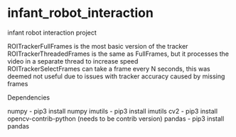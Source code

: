 # infant_robot_interaction
infant robot interaction project

ROITrackerFullFrames is the most basic version of the tracker  
ROITrackerThreadedFrames is the same as FullFrames, but it processes the video in a separate thread to increase speed  
ROITrackerSelectFrames can take a frame every N seconds, this was deemed not useful due to issues with tracker accuracy caused by missing frames 

Dependencies

numpy - pip3 install numpy
imutils - pip3 install imutils
cv2 - pip3 install opencv-contrib-python (needs to be contrib version)
pandas - pip3 install pandas

